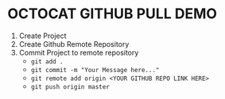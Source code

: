 # OCTOCAT GITHUB PULL DEMO

1. Create Project 
2. Create Github Remote Repository
3. Commit Project to remote repository
    - `git add .`
    - `git commit -m "Your Message here..."`
    - `git remote add origin <YOUR GITHUB REPO LINK HERE>`
    - `git push origin master`